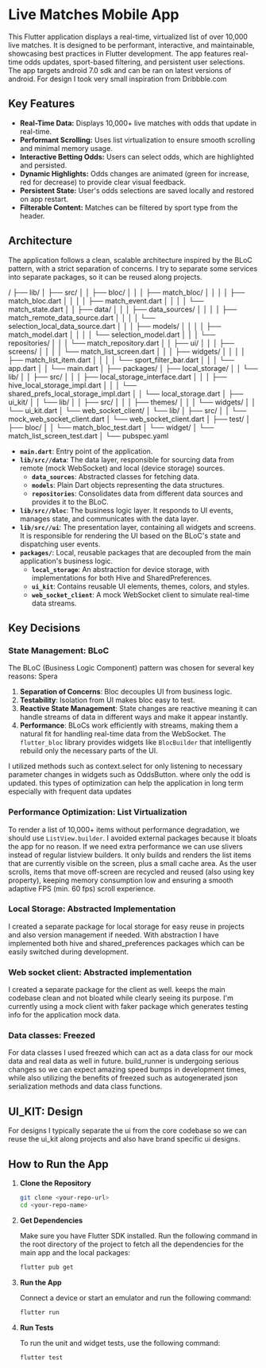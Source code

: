 # Live Matches Mobile App

This Flutter application displays a real-time, virtualized list of over 10,000 live matches. It is designed to be performant, interactive, and maintainable, showcasing best practices in Flutter development. The app features real-time odds updates, sport-based filtering, and persistent user selections.
The app targets android 7.0 sdk and can be ran on latest versions of android.
For design I took very small inspiration from Dribbble.com

## Key Features

- **Real-Time Data:** Displays 10,000+ live matches with odds that update in real-time.
- **Performant Scrolling:** Uses list virtualization to ensure smooth scrolling and minimal memory usage.
- **Interactive Betting Odds:** Users can select odds, which are highlighted and persisted.
- **Dynamic Highlights:** Odds changes are animated (green for increase, red for decrease) to provide clear visual feedback.
- **Persistent State:** User's odds selections are saved locally and restored on app restart.
- **Filterable Content:** Matches can be filtered by sport type from the header.

## Architecture

The application follows a clean, scalable architecture inspired by the BLoC pattern, with a strict separation of concerns.
I try to separate some services into separate packages, so it can be reused along projects.

/
├── lib/
│ ├── src/
│ │ ├── bloc/
│ │ │ ├── match_bloc/
│ │ │ │ ├── match_bloc.dart
│ │ │ │ ├── match_event.dart
│ │ │ │ └── match_state.dart
│ │ ├── data/
│ │ │ ├── data_sources/
│ │ │ │ ├── match_remote_data_source.dart
│ │ │ │ └── selection_local_data_source.dart
│ │ │ ├── models/
│ │ │ │ ├── match_model.dart
│ │ │ │ └── selection_model.dart
│ │ │ └── repositories/
│ │ │ └── match_repository.dart
│ │ ├── ui/
│ │ │ ├── screens/
│ │ │ │ └── match_list_screen.dart
│ │ │ ├── widgets/
│ │ │ │ ├── match_list_item.dart
│ │ │ │ └── sport_filter_bar.dart
│ │ │ └── app.dart
│ │ └── main.dart
│
├── packages/
│ ├── local_storage/
│ │ └── lib/
│ │ ├── src/
│ │ │ ├── local_storage_interface.dart
│ │ │ ├── hive_local_storage_impl.dart
│ │ │ └── shared_prefs_local_storage_impl.dart
│ │ └── local_storage.dart
│ ├── ui_kit/
│ │ └── lib/
│ │ ├── src/
│ │ │ ├── themes/
│ │ │ └── widgets/
│ │ └── ui_kit.dart
│ └── web_socket_client/
│ └── lib/
│ ├── src/
│ │ └── mock_web_socket_client.dart
│ └── web_socket_client.dart
│
├── test/
│ ├── bloc/
│ │ └── match_bloc_test.dart
│ └── widget/
│ └── match_list_screen_test.dart
│
└── pubspec.yaml

- **`main.dart`**: Entry point of the application.
- **`lib/src//data`**: The data layer, responsible for sourcing data from remote (mock WebSocket) and local (device storage) sources.
  - **`data_sources`**: Abstracted classes for fetching data.
  - **`models`**: Plain Dart objects representing the data structures.
  - **`repositories`**: Consolidates data from different data sources and provides it to the BLoC.
- **`lib/src//bloc`**: The business logic layer. It responds to UI events, manages state, and communicates with the data layer.
- **`lib/src//ui`**: The presentation layer, containing all widgets and screens. It is responsible for rendering the UI based on the BLoC's state and dispatching user events.
- **`packages/`**: Local, reusable packages that are decoupled from the main application's business logic.
  - **`local_storage`**: An abstraction for device storage, with implementations for both Hive and SharedPreferences.
  - **`ui_kit`**: Contains reusable UI elements, themes, colors, and styles.
  - **`web_socket_client`**: A mock WebSocket client to simulate real-time data streams.

## Key Decisions

### State Management: BLoC

The BLoC (Business Logic Component) pattern was chosen for several key reasons:
Spera

1.  **Separation of Concerns**: Bloc decouples UI from business logic.
2.  **Testability**: Isolation from UI makes bloc easy to test.
3.  **Reactive State Management**: State changes are reactive meaning it can handle streams of data in different ways and make it appear instantly.
4.  **Performance**: BLoCs work efficiently with streams, making them a natural fit for handling real-time data from the WebSocket. The `flutter_bloc` library provides widgets like `BlocBuilder` that intelligently rebuild only the necessary parts of the UI.

I utilized methods such as context.select for only listening to necessary parameter changes in widgets such as OddsButton. where only the odd is updated. this types of optimization can help the application in long term especially with frequent data updates

### Performance Optimization: List Virtualization

To render a list of 10,000+ items without performance degradation, we should use `ListView.builder`. I avoided external packages because it bloats the app for no reason. If we need extra performance we can use slivers instead of regular listview builders. It only builds and renders the list items that are currently visible on the screen, plus a small cache area. As the user scrolls, items that move off-screen are recycled and reused (also using key property), keeping memory consumption low and ensuring a smooth adaptive FPS (min. 60 fps) scroll experience.

### Local Storage: Abstracted Implementation

I created a separate package for local storage for easy reuse in projects and also version management if needed. With abstraction I have implemented both hive and shared_preferences packages which can be easily switched during development.

### Web socket client: Abstracted implementation

I created a separate package for the client as well. keeps the main codebase clean and not bloated while clearly seeing its purpose. I'm currently using a mock client with faker package which generates testing info for the application mock data.

### Data classes: Freezed

For data classes I used freezed which can act as a data class for our mock data and real data as well in future. build_runner is undergoing serious changes so we can expect amazing speed bumps in development times, while also utilizing the benefits of freezed such as autogenerated json serialization methods and data class functions.

## UI_KIT: Design

For designs I typically separate the ui from the core codebase so we can reuse the ui_kit along projects and also have brand specific ui designs.

## How to Run the App

1.  **Clone the Repository**

    ```bash
    git clone <your-repo-url>
    cd <your-repo-name>
    ```

2.  **Get Dependencies**

    Make sure you have Flutter SDK installed. Run the following command in the root directory of the project to fetch all the dependencies for the main app and the local packages:

    ```bash
    flutter pub get
    ```

3.  **Run the App**

    Connect a device or start an emulator and run the following command:

    ```bash
    flutter run
    ```

4.  **Run Tests**

    To run the unit and widget tests, use the following command:

    ```bash
    flutter test
    ```
